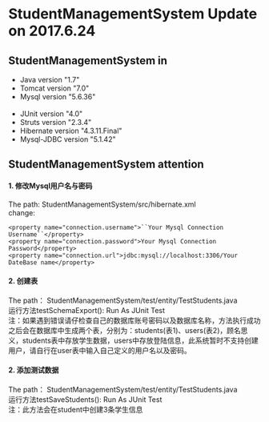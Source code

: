# StudentManagementSystem Update on 2017.6.24
## StudentManagementSystem in
   * Java version "1.7" <br>
   * Tomcat version "7.0" <br>
   * Mysql version "5.6.36" <br><br>
   * JUnit version "4.0" <br>
   * Struts version "2.3.4" <br>
   * Hibernate version "4.3.11.Final" <br>
   * Mysql-JDBC version "5.1.42" <br>
## StudentManagementSystem attention
#### 1. 修改Mysql用户名与密码
The path: StudentManagementSystem/src/hibernate.xml <br>
change: 
```
<property name="connection.username">``Your Mysql Connection Username``</property>
<property name="connection.password">Your Mysql Connection Password</property>
<property name="connection.url">jdbc:mysql://localhost:3306/Your DateBase name</property>
```
#### 2. 创建表
The path： StudentManagementSystem/test/entity/TestStudents.java <br>
运行方法testSchemaExport(): Run As JUnit Test <br>
注：如果遇到错误请仔检查自己的数据库账号密码以及数据库名称，方法执行成功之后会在数据库中生成两个表，分别为：students(表1)、users(表2)，顾名思义，students表中存放学生数据，users中存放登陆信息，此系统暂时不支持创建用户，请自行在user表中输入自己定义的用户名以及密码。


#### 2. 添加测试数据
The path： StudentManagementSystem/test/entity/TestStudents.java <br>
运行方法testSaveStudents(): Run As JUnit Test <br>
注：此方法会在student中创建3条学生信息


      
